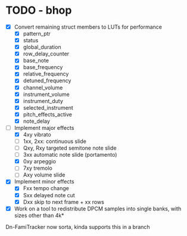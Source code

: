 TODO - bhop
===========

- [x] Convert remaining struct members to LUTs for performance
  - [x] pattern_ptr
  - [x] status
  - [x] global_duration
  - [x] row_delay_counter
  - [x] base_note
  - [x] base_frequency
  - [x] relative_frequency
  - [x] detuned_frequency
  - [x] channel_volume
  - [x] instrument_volume
  - [x] instrument_duty
  - [x] selected_instrument
  - [x] pitch_effects_active
  - [x] note_delay

- [ ] Implement major effects
  - [x] 4xy vibrato
  - [ ] 1xx, 2xx: continuous slide
  - [ ] Qxy, Rxy targeted semitone note slide
  - [ ] 3xx automatic note slide (portamento)
  - [x] 0xy arpeggio
  - [ ] 7xy tremolo
  - [ ] Axy volume slide

- [x] Implement minor effects
  - [x] Fxx tempo change
  - [x] Sxx delayed note cut
  - [x] Dxx skip to next frame + xx rows

- [x] Work on a tool to redistribute DPCM samples into single banks, with sizes other than 4k*

Dn-FamiTracker now sorta, kinda supports this in a branch


